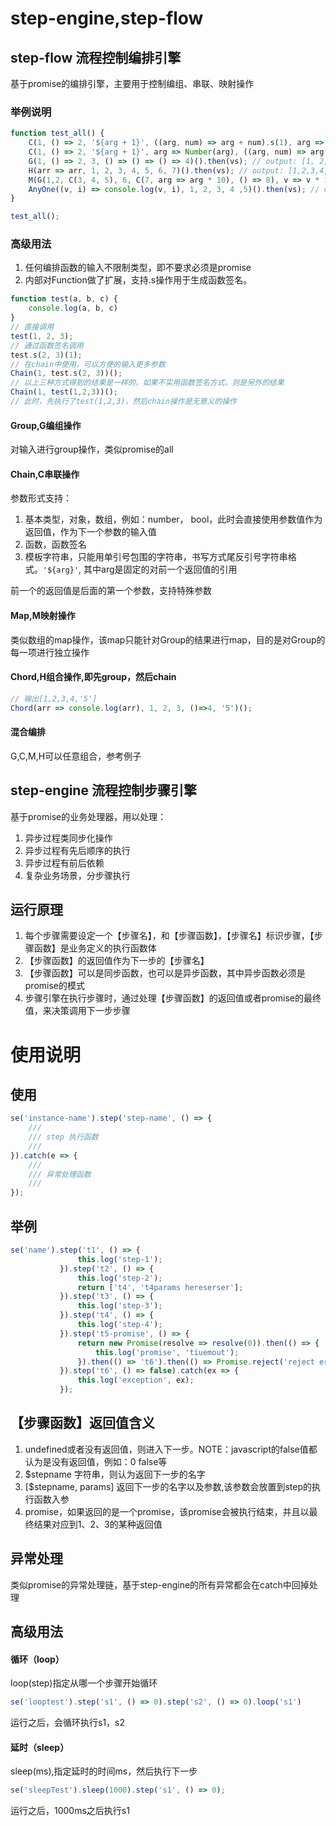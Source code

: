 # step-engine,step-flow

## step-flow 流程控制编排引擎

基于promise的编排引擎，主要用于控制编组、串联、映射操作

### 举例说明

```javascript
function test_all() {
    C(1, () => 2, '${arg + 1}', ((arg, num) => arg + num).s(1), arg => arg)().then(vs); // output: 31
    C(1, () => 2, '${arg + 1}', arg => Number(arg), ((arg, num) => arg + num).s(1), arg => arg)().then(vs); // output: 4
    G(1, () => 2, 3, () => () => () => 4)().then(vs); // output: [1, 2, 3, 4]
    H(arr => arr, 1, 2, 3, 4, 5, 6, 7)().then(vs); // output: [1,2,3,4,5,6,7]
    M(G(1,2, C(3, 4, 5), 6, C(7, arg => arg * 10), () => 8), v => v * 10)().then(vs); // output: [10, 20, 50, 60, 700, 80]
    AnyOne((v, i) => console.log(v, i), 1, 2, 3, 4 ,5)().then(vs); // output: [undefined, undefined, undefined, undefined, undefined]
}

test_all();
```

### 高级用法

1. 任何编排函数的输入不限制类型，即不要求必须是promise
2. 内部对Function做了扩展，支持.s操作用于生成函数签名。

```javascript
function test(a, b, c) {
    console.log(a, b, c)
}
// 直接调用
test(1, 2, 3);
// 通过函数签名调用
test.s(2, 3)(1);
// 在chain中使用，可以方便的输入更多参数
Chain(1, test.s(2, 3))();
// 以上三种方式得到的结果是一样的，如果不实用函数签名方式，则是另外的结果
Chain(1, test(1,2,3))();
// 此时，先执行了test(1,2,3)，然后chain操作是无意义的操作
```

#### Group,G编组操作

对输入进行group操作，类似promise的all

#### Chain,C串联操作

参数形式支持：

1. 基本类型，对象，数组，例如：number， bool，此时会直接使用参数值作为返回值，作为下一个参数的输入值
2. 函数，函数签名
3. 模板字符串，只能用单引号包围的字符串，书写方式尾反引号字符串格式。```'${arg}'```, 其中arg是固定的对前一个返回值的引用

前一个的返回值是后面的第一个参数，支持特殊参数

#### Map,M映射操作

类似数组的map操作，该map只能针对Group的结果进行map，目的是对Group的每一项进行独立操作

#### Chord,H组合操作,即先group，然后chain

```javascript
// 输出[1,2,3,4,'5']
Chord(arr => console.log(arr), 1, 2, 3, ()=>4, '5')();
```

#### 混合编排

G,C,M,H可以任意组合，参考例子

## step-engine 流程控制步骤引擎

基于promise的业务处理器，用以处理：

1. 异步过程类同步化操作
2. 异步过程有先后顺序的执行
3. 异步过程有前后依赖
4. 复杂业务场景，分步骤执行

## 运行原理

1. 每个步骤需要设定一个【步骤名】，和【步骤函数】，【步骤名】标识步骤，【步骤函数】是业务定义的执行函数体
2. 【步骤函数】的返回值作为下一步的【步骤名】
3. 【步骤函数】可以是同步函数，也可以是异步函数，其中异步函数必须是promise的模式
4. 步骤引擎在执行步骤时，通过处理【步骤函数】的返回值或者promise的最终值，来决策调用下一步步骤

# 使用说明

## 使用

```javascript
se('instance-name').step('step-name', () => {
    ///
    /// step 执行函数
    /// 
}).catch(e => {
    ///
    /// 异常处理函数
    ///
});
```
## 举例
```javascript
se('name').step('t1', () => {
               this.log('step-1');
           }).step('t2', () => {
               this.log('step-2');
               return ['t4', 't4params hereserser'];
           }).step('t3', () => {
               this.log('step-3');
           }).step('t4', () => {
               this.log('step-4');
           }).step('t5-promise', () => {
               return new Promise(resolve => resolve(0)).then(() => {
                   this.log('promise', 'tiuemout');
               }).then(() => 't6').then(() => Promise.reject('reject error'));
           }).step('t6', () => false).catch(ex => {
               this.log('exception', ex);
           });
```
## 【步骤函数】返回值含义
1. undefined或者没有返回值，则进入下一步。NOTE：javascript的false值都认为是没有返回值，例如：0 false等
2. $stepname 字符串，则认为返回下一步的名字
3. [$stepname, params] 返回下一步的名字以及参数,该参数会放置到step的执行函数入参
4. promise，如果返回的是一个promise，该promise会被执行结束，并且以最终结果对应到1、2、3的某种返回值
## 异常处理
类似promise的异常处理链，基于step-engine的所有异常都会在catch中回掉处理
## 高级用法
#### 循环（loop）
loop(step)指定从哪一个步骤开始循环
```javascript
se('looptest').step('s1', () => 0).step('s2', () => 0).loop('s1')
```
运行之后，会循环执行s1，s2
#### 延时（sleep）
sleep(ms),指定延时的时间ms，然后执行下一步
```javascript
se('sleepTest').sleep(1000).step('s1', () => 0);
```
运行之后，1000ms之后执行s1
